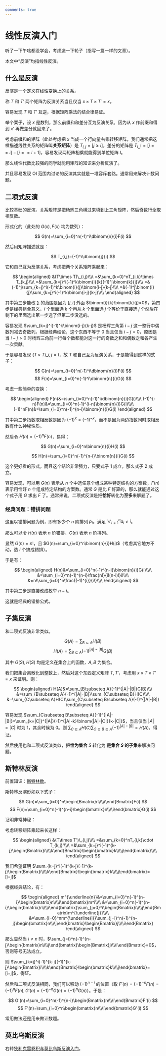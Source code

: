 ```yaml
---
comments: true
---
```


# 线性反演入门

听了一下午啥都没学会，考虑造一下轮子（指写一篇一样的文章）。

本文中“反演”均指线性反演。

## 什么是反演

反演是一个定义在线性变换上的关系。

称 $T$ 和 $T'$ 两个矩阵为反演关系当且仅当 $x\times  T\times T'=x$。

容易发现 $T$ 和 $T'$ 互逆，根据矩阵乘法的结合律易证。

举个栗子，设 $x$ 是数列，那么前缀和和差分互为反演关系，因为从 $x$ 作前缀和得到 $x'$ 再做差分就回来了。

考虑前缀和的矩阵（此处考虑把 $x$ 当成一个行向量右乘转移矩阵，我们通常把这样描述线性关系的矩阵叫**关系矩阵**）是 $T_{i,j}=[j\ge i]$，差分的矩阵是 $T_{i,j}'=[j==i]-[j==i+1]$，容易发现两矩阵相乘就能得到单位矩阵 $I$。

那么线性代数比较强的同学就能用矩阵的知识来分析反演了。

并且容易发现 OI 范围内讨论的反演其实就是一堆容斥套路。通常用来解决计数问题。

## 二项式反演

比较基础的反演。关系矩阵是把杨辉三角横过来填到上三角矩阵，然后奇数行全取相反数。

形式化的（此处的 $G(x),F(x)$ 均为数列）：

$$
G(n)=\sum_{i=0}^n(-1)^i\dbinom{n}{i}F(i)
$$

然后用矩阵描述就是：

$$
T_{i,j}=(-1)^i\dbinom{j}{i}
$$

它和自己互为反演关系，考虑把两个关系矩阵乘起来：

$$
\begin{aligned}
 &(T\times T)\_{i,j}\\\\
=&\sum_{k=0}^nT_{i,k}\times T_{k,j}\\\\
=&\sum_{k=j}^i(-1)^k\binom{i}{k}(-1)^j\binom{k}{j}\\\\
=&(-1)^j\sum_{k=j}^i(-1)^k\binom{i}{j}\binom{i-j}{k-j}\\\\
=&(-1)^j\binom{i}{j}\sum_{k=j}^i(-1)^k\binom{i-j}{k-j}\\\\
\end{aligned}
$$

其中第三步能改 $\sum$ 的范围是因为 $[j,i]$ 外面 $\binom{i}{k}\binom{k}{j}=0$，第四步是经典组合意义，$i$ 个里面选 $k$ 个再从 $k$ 个里面选 $j$ 个等价于直接选 $j$ 个然后在剩下的里面选出第一步选了但第二步没选的。

容易发现 $\sum_{k=j}^i(-1)^k\binom{i-j}{k-j}$ 是杨辉三角第 $i-j$ 这一整行中偶数列减去奇数列。根据经典结论，这个东西不等于 $0$ 当且仅当 $i-j=0$，原因是当 $i-j> 0$ 时杨辉三角前一行每个数都能对这一行的奇数之和和偶数之和各产生一次贡献。

于是容易发现 $(T\times T)\_{i,j}=I$，故 $T$ 和自己互为反演关系，于是能得到这样的式子：

$$
G(n)=\sum_{i=0}^n(-1)^i\dbinom{n}{i}F(i)
$$
$$
F(n)=\sum_{i=0}^n(-1)^i\dbinom{n}{i}G(i)
$$

考虑一些简单的变换：

$$
\begin{aligned}
F(n)&=\sum_{i=0}^n(-1)^i\dbinom{n}{i}G(i)\\\\
(-1)^{-n}F(n)&=\sum_{i=0}^n(-1)^{i-n}\binom{n}{i}G(i)\\\\
(-1)^nF(n)&=\sum_{i=0}^n(-1)^{n-i}\binom{n}{i}G(i)
\end{aligned}
$$

其中第三步指数取相反数是因为 $(-1)^x=(-1)^{-x}$，而不是因为两边指数同时取相反数有什么神秘性质。

然后令 $H(n)=(-1)^nF(n)$，易得：

$$
G(n)=\sum_{i=0}^n\binom{n}{i}H(i)
$$

$$
H(n)=\sum_{i=0}^n(-1)^{n-i}\binom{n}{i}G(i)
$$

这个更好看的形式。而且这个结论非常强力，只要式子 $1$ 成立，那么式子 $2$ 成立。

容易发现，可以用 $G(n)$ 表示从 $n$ 个中选任意个组成某种特定结构的方案数，$F(n)$ 表示用恰好 $n$ 个组成特定结构的方案数。通常 $G$ 是比 $F$ 好算的，那么就能通过这个式子用 $G$ 求出 $F$ 了。通常来说，二项式反演是把**恰好**转化为**至多**来解题了。

### 经典问题：错排问题

这里以错排问题为例，即有多少个 $n$ 阶排列 $p_i$，满足 $\forall_{i=1}^na_i\ne i$。

那么可以令 $H(n)$ 表示 $n$ 阶错排，$G(n)$ 表示 $n$ 阶排列。

显然 $G(n)=n!$，且 $G(n)=\sum_{i=0}^n\binom{n}{i}H(i)$（考虑其它地方不动，选 $i$ 个搞成错排）。

于是有：

$$
\begin{aligned}
H(n)&=\sum_{i=0}^n(-1)^{n-i}\binom{n}{i}G(i)\\\\
    &=\sum_{i=0}^n(-1)^{n-i}\frac{n!}{i!(n-i)!}i!\\\\
    &=n!\sum_{i=0}^n\frac{(-1)^{i}}{i!}\\\\
\end{aligned}
$$

其中第三步是直接改成枚举 $n-i$。

这就是经典的错排公式。

## 子集反演

和二项式反演非常类似。

$$
G(A)=\sum_{B\subseteq A}H(B)
$$
$$
H(A)=\sum_{B\subseteq A}(-1)^{|A|-|B|}G(B)
$$

其中 $G(S),H(S)$ 均是定义在集合上的函数，$A,B$ 为集合。

我们把集合离散化到整数上，然后对这个东西定义矩阵 $T,T'$，考虑用 $x\times T\times T'=x$ 来证明。则：

$$
\begin{aligned}
H(A)&=\sum_{B\subseteq A}(-1)^{|A|-|B|}G(B)\\\\
    &=\sum_{B\subseteq A}(-1)^{|A|-|B|}\sum_{C\subseteq B}H(C)\\\\
    &=\sum_{C\subseteq A}H(C)\sum_{C\subseteq B\subseteq A}(-1)^{|A|-|B|}
\end{aligned}
$$

容易发现 $\sum_{C\subseteq B\subseteq A}(-1)^{|A|-|B|}=\sum_{k=|C|}^{|A|}(-1)^{|A|-k}\binom{|A|-|C|}{k-|C|}$，当且仅当 $|A|=|C|$ 时为 $1$，其余时候为 $0$。则 $\sum_{C\subseteq A}H(C)\sum_{C\subseteq B\subseteq A}(-1)^{|A|-|B|}=H(A)$，得证。

然后使用也和二项式反演类似，把**恰为集合** $S$ 转化为 **是集合 $S$ 的子集**来解决问题。

## 斯特林反演

前置知识：[斯特林数](./stirling.md)。

斯特林反演形如以下式子：

$$
G(n)=\sum_{i=0}^n\begin{Bmatrix}n\\\\i\end{Bmatrix}F(i)
$$
$$
F(n)=\sum_{i=0}^n(-1)^{n-i}\begin{bmatrix}n\\\\i\end{bmatrix}G(i)
$$

证明非常神秘：

考虑转移矩阵乘起来长这样：

$$
\begin{aligned}
 &(T\times T')\_{i,j}\\\\
=&\sum_{k=0}^nT_{i,k}\cdot T_{k,j}'\\\\
=&\sum_{k=j}^i(-1)^{k-j}\begin{Bmatrix}i\\\\k\end{Bmatrix}\begin{bmatrix}k\\\\j\end{bmatrix}\\\\
\end{aligned}
$$

我们希望证明 $\sum_{k=j}^i(-1)^{k-j}(-1)^{k-j}\begin{Bmatrix}i\\\\k\end{Bmatrix}\begin{bmatrix}k\\\\j\end{bmatrix}=[i=j]$

根据经典结论，有：

$$
\begin{aligned}
m^{\underline{n}}&=\sum_{i=0}^n(-1)^{n-i}\begin{bmatrix}n\\\\i\end{bmatrix}m^i\\\\
                 &=\sum_{i=0}^n(-1)^{n-i}\begin{bmatrix}n\\\\i\end{bmatrix}\sum_{j=0}^i\begin{Bmatrix}i\\\\j\end{Bmatrix}m^{\underline{j}}\\\\
                 &=\sum_{i=0}^nm^{\underline{i}}\sum_{j=i}^n(-1)^{n-j}\begin{bmatrix}n\\\\j\end{bmatrix}\begin{Bmatrix}j\\\\i\end{Bmatrix}
\end{aligned}
$$

那么显然当 $i\ne n$ 时，$\sum_{j=i}^n(-1)^{n-j}\begin{bmatrix}n\\\\j\end{bmatrix}\begin{Bmatrix}j\\\\i\end{Bmatrix}=0$，否则等号无法成立。

则 $\sum_{k=j}^i(-1)^{k-j}(-1)^{k-j}\begin{Bmatrix}i\\\\k\end{Bmatrix}\begin{bmatrix}k\\\\j\end{bmatrix}=[i=j]$，得证。

然后和二项式反演相同，我们可以移动 $(-1)^{n-i}$ 的位置（取 $F'(n)=(-1)^{-n}F(n)=(-1)^{n}F(n),G'(n)=(-1)^{-n}G(n)=(-1)^nG(n)$）。于是：


$$
G'(n)=\sum_{i=0}^n(-1)^{n-i}\begin{Bmatrix}n\\\\i\end{Bmatrix}F'(i)
$$
$$
F'(n)=\sum_{i=0}^n\begin{bmatrix}n\\\\i\end{bmatrix}G'(i)
$$

常用做法还是用来做计数题。

## 莫比乌斯反演

右转[狄利克雷卷积与莫比乌斯反演入门](./Mobius_inversion.md)。